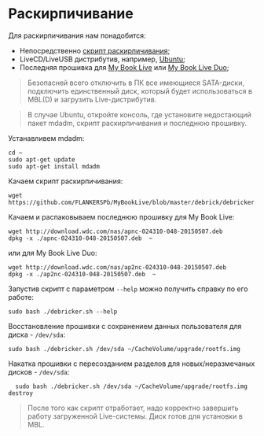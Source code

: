 # Раскирпичивание

Для раскирпичивания нам понадобится:

- Непосредственно [скрипт раскирпичивания](debricker.sh);
- LiveCD/LiveUSB дистрибутив, например, [Ubuntu](https://ubuntu.com/download/desktop);
- Последняя прошивка для [My Book Live](https://support-en.wd.com/app/products/product-detail/p/231#WD_downloads) или [My Book Live Duo](https://support-en.wd.com/app/products/product-detail/p/232#WD_downloads);
 
> Безопасней всего отключить в ПК все имеющиеся SATA-диски, подключить единственный диск, который будет использоваться в MBL(D) и загрузить Live-дистрибутив.

>В случае Ubuntu, откройте консоль, где установите недостающий пакет mdadm, скрипт раскирпичивания и последнюю прошивку.

Устанавливем mdadm:

    cd ~
    sudo apt-get update
    sudo apt-get install mdadm

Качаем скрипт раскирпичивания:

    wget https://github.com/FLANKERSPb/MyBookLive/blob/master/debrick/debricker.sh

Качаем и распаковываем последнюю прошивку для My Book Live:

    wget http://download.wdc.com/nas/apnc-024310-048-20150507.deb
    dpkg -x ./apnc-024310-048-20150507.deb  ~
    
или для My Book Live Duo:

    wget http://download.wdc.com/nas/ap2nc-024310-048-20150507.deb
    dpkg -x ./ap2nc-024310-048-20150507.deb  ~

Запустив скрипт с параметром `--help` можно получить справку по его работе:

    sudo bash ./debricker.sh --help

Восстановление прошивки с сохранением данных пользователя для диска - ` /dev/sda `:

    sudo bash ./debricker.sh /dev/sda ~/CacheVolume/upgrade/rootfs.img
      
Накатка прошивки с пересозданием разделов для новых/неразмечаных дисков  - ` /dev/sda `:

      sudo bash ./debricker.sh /dev/sda ~/CacheVolume/upgrade/rootfs.img destroy


> После того как скрипт отработает, надо корректно завершить работу загруженной Live-системы. Диск готов для установки в MBL.
